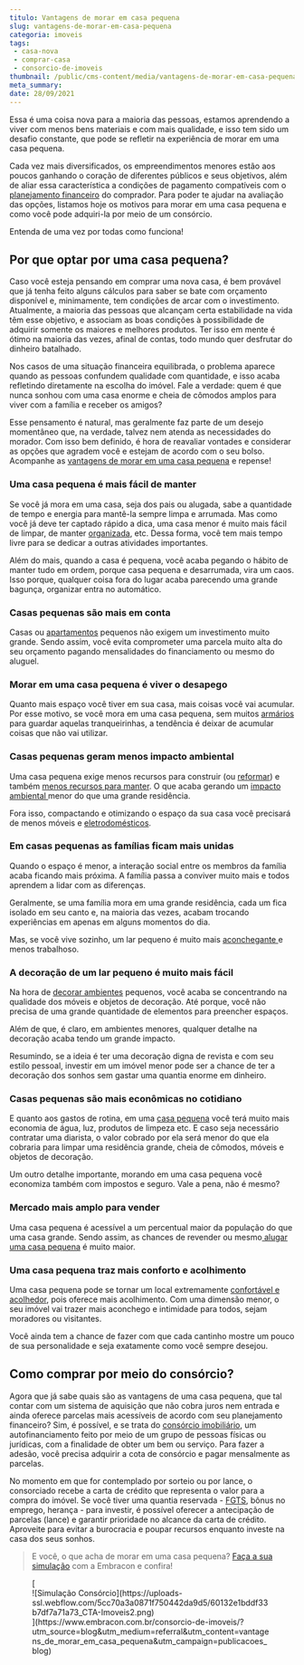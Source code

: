 ```yaml
---
titulo: Vantagens de morar em casa pequena
slug: vantagens-de-morar-em-casa-pequena
categoria: imoveis
tags:
 - casa-nova
 - comprar-casa
 - consorcio-de-imoveis
thumbnail: /public/cms-content/media/vantagens-de-morar-em-casa-pequena.jpg
meta_summary: 
date: 28/09/2021
---
```

Essa é uma coisa nova para a maioria das pessoas, estamos aprendendo a viver com menos bens materiais e com mais qualidade, e isso tem sido um desafio constante, que pode se refletir na experiência de morar em uma casa pequena.

Cada vez mais diversificados, os empreendimentos menores estão aos poucos ganhando o coração de diferentes públicos e seus objetivos, além de aliar essa característica a condições de pagamento compatíveis com o [planejamento financeiro](https://www.embracon.com.br/blog/planejamento-financeiro-um-guia-para-as-financas-nao-sairem-de-controle) do comprador. Para poder te ajudar na avaliação das opções, listamos hoje os motivos para morar em uma casa pequena e como você pode adquiri-la por meio de um consórcio.

Entenda de uma vez por todas como funciona!

Por que optar por uma casa pequena?
-----------------------------------

Caso você esteja pensando em comprar uma nova casa, é bem provável que já tenha feito alguns cálculos para saber se bate com orçamento disponível e, minimamente, tem condições de arcar com o investimento. Atualmente, a maioria das pessoas que alcançam certa estabilidade na vida têm esse objetivo, e associam as boas condições à possibilidade de adquirir somente os maiores e melhores produtos. Ter isso em mente é ótimo na maioria das vezes, afinal de contas, todo mundo quer desfrutar do dinheiro batalhado.

Nos casos de uma situação financeira equilibrada, o problema aparece quando as pessoas confundem qualidade com quantidade, e isso acaba refletindo diretamente na escolha do imóvel. Fale a verdade: quem é que nunca sonhou com uma casa enorme e cheia de cômodos amplos para viver com a família e receber os amigos?

Esse pensamento é natural, mas geralmente faz parte de um desejo momentâneo que, na verdade, talvez nem atenda as necessidades do morador. Com isso bem definido, é hora de reavaliar vontades e considerar as opções que agradem você e estejam de acordo com o seu bolso. Acompanhe as [vantagens de morar em uma casa pequena](https://www.embracon.com.br/blog/como-escolher-o-tamanho-ideal-de-apartamento) e repense!

### Uma casa pequena é mais fácil de manter

Se você já mora em uma casa, seja dos pais ou alugada, sabe a quantidade de tempo e energia para mantê-la sempre limpa e arrumada. Mas como você já deve ter captado rápido a dica, uma casa menor é muito mais fácil de limpar, de manter [organizada](https://www.embracon.com.br/blog/as-melhores-dicas-para-manter-a-casa-sempre-organizada), etc. Dessa forma, você tem mais tempo livre para se dedicar a outras atividades importantes.

Além do mais, quando a casa é pequena, você acaba pegando o hábito de manter tudo em ordem, porque casa pequena e desarrumada, vira um caos. Isso porque, qualquer coisa fora do lugar acaba parecendo uma grande bagunça, organizar entra no automático.

### Casas pequenas são mais em conta

Casas ou [apartamentos](https://www.embracon.com.br/blog/como-comprar-um-apartamento) pequenos não exigem um investimento muito grande. Sendo assim, você evita comprometer uma parcela muito alta do seu orçamento pagando mensalidades do financiamento ou mesmo do aluguel.

### Morar em uma casa pequena é viver o desapego

Quanto mais espaço você tiver em sua casa, mais coisas você vai acumular. Por esse motivo, se você mora em uma casa pequena, sem muitos [armários ](https://www.embracon.com.br/blog/armarios-planejados-como-usa-los-na-decoracao-e-quais-sao-as-vantagens)para guardar aquelas tranqueirinhas, a tendência é deixar de acumular coisas que não vai utilizar.

### Casas pequenas geram menos impacto ambiental

Uma casa pequena exige menos recursos para construir (ou [reformar](https://www.embracon.com.br/blog/quer-reformar-sua-casa-nos-temos-5-dicas-para-voce-se-inspirar)) e também [menos recursos para manter](https://www.embracon.com.br/blog/manutencao-da-casa-como-realizar-e-qual-a-sua-importancia). O que acaba gerando um [impacto ambiental ](https://www.embracon.com.br/blog/10-principais-dicas-para-transformar-sua-residencia-em-uma-casa-sustentavel)menor do que uma grande residência.

Fora isso, compactando e otimizando o espaço da sua casa você precisará de menos móveis e [eletrodomésticos](https://www.embracon.com.br/blog/descubra-quais-foram-os-eletrodomesticos-queridinhos-da-quarentena).

### Em casas pequenas as famílias ficam mais unidas

Quando o espaço é menor, a interação social entre os membros da família acaba ficando mais próxima. A família passa a conviver muito mais e todos aprendem a lidar com as diferenças.

Geralmente, se uma família mora em uma grande residência, cada um fica isolado em seu canto e, na maioria das vezes, acabam trocando experiências em apenas em alguns momentos do dia.

Mas, se você vive sozinho, um lar pequeno é muito mais [aconchegante ](https://www.embracon.com.br/blog/5-dicas-de-decoracao-de-sala-para-voce-fazer-hoje)e menos trabalhoso.

### A decoração de um lar pequeno é muito mais fácil

Na hora de [decorar ambientes](https://www.embracon.com.br/blog/dicas-para-economizar-na-hora-de-decorar-sua-casa) pequenos, você acaba se concentrando na qualidade dos móveis e objetos de decoração. Até porque, você não precisa de uma grande quantidade de elementos para preencher espaços.

Além de que, é claro, em ambientes menores, qualquer detalhe na decoração acaba tendo um grande impacto.

Resumindo, se a ideia é ter uma decoração digna de revista e com seu estilo pessoal, investir em um imóvel menor pode ser a chance de ter a decoração dos sonhos sem gastar uma quantia enorme em dinheiro.

### Casas pequenas são mais econômicas no cotidiano

E quanto aos gastos de rotina, em uma [casa pequena](https://www.embracon.com.br/blog/5-dicas-de-como-otimizar-espaco-em-ambientes-pequenos) você terá muito mais economia de água, luz, produtos de limpeza etc. E caso seja necessário contratar uma diarista, o valor cobrado por ela será menor do que ela cobraria para limpar uma residência grande, cheia de cômodos, móveis e objetos de decoração.

Um outro detalhe importante, morando em uma casa pequena você economiza também com impostos e seguro. Vale a pena, não é mesmo?

### Mercado mais amplo para vender

Uma casa pequena é acessível a um percentual maior da população do que uma casa grande. Sendo assim, as chances de revender ou mesmo[ alugar uma casa pequena](https://www.embracon.com.br/blog/como-sair-do-aluguel-definitivamente) é muito maior.

### Uma casa pequena traz mais conforto e acolhimento

Uma casa pequena pode se tornar um local extremamente [confortável e acolhedor](https://www.embracon.com.br/blog/saiba-quais-sao-as-tendencias-de-reforma-e-decoracao-mais-utilizados-em-2020), pois oferece mais acolhimento. Com uma dimensão menor, o seu imóvel vai trazer mais aconchego e intimidade para todos, sejam moradores ou visitantes.

Você ainda tem a chance de fazer com que cada cantinho mostre um pouco de sua personalidade e seja exatamente como você sempre desejou.

Como comprar por meio do consórcio?
-----------------------------------

Agora que já sabe quais são as vantagens de uma casa pequena, que tal contar com um sistema de aquisição que não cobra juros nem entrada e ainda oferece parcelas mais acessíveis de acordo com seu planejamento financeiro? Sim, é possível, e se trata do [consórcio imobiliário](https://www.embracon.com.br/blog/como-funciona-um-consorcio-de-imoveis-no-brasil), um autofinanciamento feito por meio de um grupo de pessoas físicas ou jurídicas, com a finalidade de obter um bem ou serviço. Para fazer a adesão, você precisa adquirir a cota de consórcio e pagar mensalmente as parcelas.

No momento em que for contemplado por sorteio ou por lance, o consorciado recebe a carta de crédito que representa o valor para a compra do imóvel. Se você tiver uma quantia reservada - [FGTS](https://www.embracon.com.br/blog/5-passos-para-voce-usar-o-fgts-no-consorcio-imobiliario), bônus no emprego, herança - para investir, é possível oferecer a antecipação de parcelas (lance) e garantir prioridade no alcance da carta de crédito. Aproveite para evitar a burocracia e poupar recursos enquanto investe na casa dos seus sonhos.

> E você, o que acha de morar em uma casa pequena? [Faça a sua simulação](https://www.embracon.com.br/consorcio-de-imoveis/?utm_source=blog&utm_medium=referral&utm_content=vantagens_de_morar_em_casa_pequena&utm_campaign=publicacoes_blog) com a Embracon e confira!

<figure class="w-richtext-figure-type-image w-richtext-align-center">[<div>![Simulação Consórcio](https://uploads-ssl.webflow.com/5cc70a3a0871f750442da9d5/60132e1bddf33b7df7a71a73_CTA-Imoveis2.png)</div>](https://www.embracon.com.br/consorcio-de-imoveis/?utm_source=blog&utm_medium=referral&utm_content=vantagens_de_morar_em_casa_pequena&utm_campaign=publicacoes_blog)</figure>
